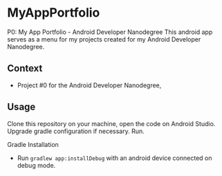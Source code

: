 # MyAppPortfolio

P0: My App Portfolio - Android Developer Nanodegree
This android app serves as a menu for my projects created for my Android Developer Nanodegree.

## Context

* Project #0 for the Android Developer Nanodegree,

## Usage

Clone this repository on your machine, open the code on Android Studio.
Upgrade gradle configuration if necessary.
Run.

Gradle Installation

* Run ``gradlew app:installDebug`` with an android device connected on debug mode.
